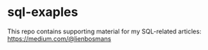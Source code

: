 # sql-exaples
This repo contains supporting material for my SQL-related articles: https://medium.com/@lienbosmans
